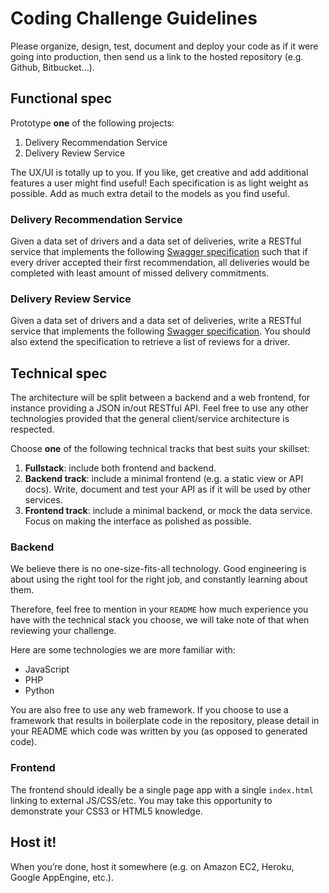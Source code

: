 Coding Challenge Guidelines
===========================

Please organize, design, test, document and deploy your code as if it were
going into production, then send us a link to the hosted repository (e.g.
Github, Bitbucket...).

Functional spec
---------------

Prototype **one** of the following projects:

1. Delivery Recommendation Service
2. Delivery Review Service

The UX/UI is totally up to you. If you like, get creative and add additional
features a user might find useful! Each specification is as light weight as possible.  Add as much
extra detail to the models as you find useful.


### Delivery Recommendation Service

Given a data set of drivers and a data set of deliveries, write a RESTful service that implements
the following [Swagger specification](specs/delivery_recommendations.yaml) such that if every
driver accepted their first recommendation, all deliveries would be completed with least amount of
missed delivery commitments.

### Delivery Review Service
Given a data set of drivers and a data set of deliveries, write a RESTful service that implements
the following [Swagger specification](specs/delivery_reviews.yaml). You should also extend the
specification to retrieve a list of reviews for a driver.

Technical spec
--------------

The architecture will be split between a backend and a web frontend, for
instance providing a JSON in/out RESTful API. Feel free to use any other
technologies provided that the general client/service architecture is
respected.

Choose **one** of the following technical tracks that best suits your skillset:

1. **Fullstack**: include both frontend and backend.
2. **Backend track**: include a minimal frontend (e.g. a static view or API
   docs). Write, document and test your API as if it will be used by other
   services.
3. **Frontend track**: include a minimal backend, or mock the data service. Focus on
making the interface as polished as possible.

### Backend

We believe there is no one-size-fits-all technology. Good engineering is about
using the right tool for the right job, and constantly learning about them.

Therefore, feel free to mention in your `README` how much experience you have
with the technical stack you choose, we will take note of that when reviewing
your challenge.

Here are some technologies we are more familiar with:

* JavaScript
* PHP
* Python

You are also free to use any web framework. If you choose to use a framework
that results in boilerplate code in the repository, please detail in your
README which code was written by you (as opposed to generated code).

### Frontend

The frontend should ideally be a single page app with a single `index.html`
linking to external JS/CSS/etc. You may take this opportunity to demonstrate
your CSS3 or HTML5 knowledge.

Host it!
--------

When you’re done, host it somewhere (e.g. on Amazon EC2, Heroku, Google
AppEngine, etc.).